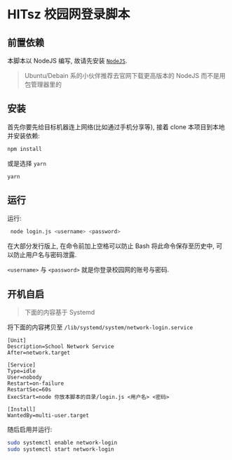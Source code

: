 # HITsz 校园网登录脚本

## 前置依赖

本脚本以 NodeJS 编写, 故请先安装 [`NodeJS`](https://nodejs.org/zh-cn/download/). 

> Ubuntu/Debain 系的小伙伴推荐去官网下载更高版本的 NodeJS 而不是用包管理器里的

## 安装

首先你要先给目标机器连上网络(比如通过手机分享等), 接着 clone 本项目到本地并安装依赖: 

```bash
npm install
```

或是选择 `yarn`

```bash
yarn
```

## 运行 

运行: 

```bash
 node login.js <username> <password>
```

在大部分发行版上, 在命令前加上空格可以防止 Bash 将此命令保存至历史中, 可以防止用户名与密码泄露. 

`<username>` 与 `<password>` 就是你登录校园网的账号与密码. 

## 开机自启

> 下面的内容基于 Systemd

将下面的内容拷贝至 `/lib/systemd/system/network-login.service`

```
[Unit]
Description=School Network Service
After=network.target

[Service]
Type=idle
User=nobody
Restart=on-failure
RestartSec=60s
ExecStart=node 你放本脚本的目录/login.js <用户名> <密码>

[Install]
WantedBy=multi-user.target
```

随后启用并运行: 

```bash
sudo systemctl enable network-login
sudo systemctl start network-login
```